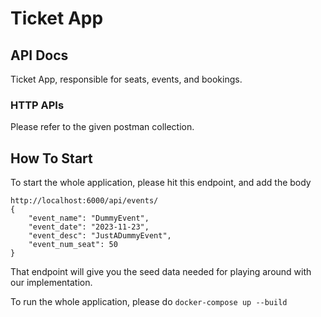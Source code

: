 # Ticket App

## API Docs
Ticket App, responsible for seats, events, and bookings. 

### HTTP APIs
Please refer to the given postman collection. 

## How To Start
To start the whole application, please hit this endpoint, and add the body

```
http://localhost:6000/api/events/
{
    "event_name": "DummyEvent",
    "event_date": "2023-11-23",
    "event_desc": "JustADummyEvent",
    "event_num_seat": 50
}
```
That endpoint will give you the seed data needed for playing around with our implementation.

To run the whole application, please do `docker-compose up --build` 
